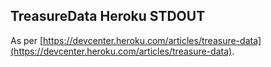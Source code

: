 ## TreasureData Heroku STDOUT
As per [https://devcenter.heroku.com/articles/treasure-data](https://devcenter.heroku.com/articles/treasure-data).